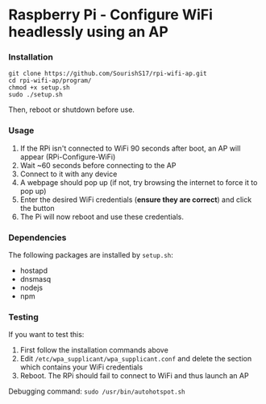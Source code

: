 # Raspberry Pi - Configure WiFi headlessly using an AP

### Installation
```
git clone https://github.com/SourishS17/rpi-wifi-ap.git
cd rpi-wifi-ap/program/
chmod +x setup.sh 
sudo ./setup.sh 
```
Then, reboot or shutdown before use.


### Usage
1) If the RPi isn't connected to WiFi 90 seconds after boot, an AP will appear (RPi-Configure-WiFi)
2) Wait ~60 seconds before connecting to the AP
3) Connect to it with any device
4) A webpage should pop up (if not, try browsing the internet to force it to pop up)
5) Enter the desired WiFi credentials (**ensure they are correct**) and click the button
6) The Pi will now reboot and use these credentials.


### Dependencies 
The following packages are installed by `setup.sh`:
- hostapd
- dnsmasq
- nodejs
- npm

### Testing
If you want to test this:
1) First follow the installation commands above
2) Edit `/etc/wpa_supplicant/wpa_supplicant.conf` and delete the section which contains your WiFi credentials
3) Reboot. The RPi should fail to connect to WiFi and thus launch an AP

Debugging command:
```sudo /usr/bin/autohotspot.sh```

